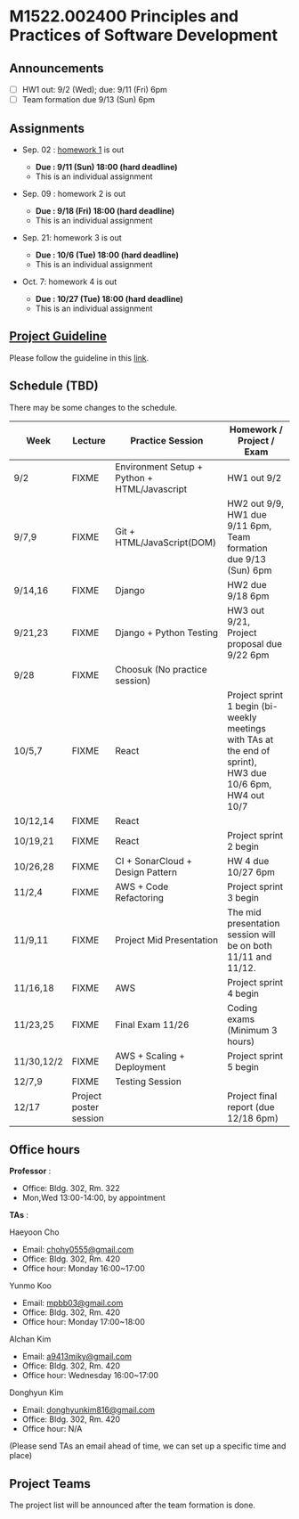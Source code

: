 # M1522.002400 Principles and Practices of Software Development

## Announcements
- [ ] HW1 out: 9/2 (Wed); due: 9/11 (Fri) 6pm
- [ ] Team formation due 9/13 (Sun) 6pm

## Assignments

- Sep. 02 : [homework 1](hw1) is out
  - **Due : 9/11 (Sun) 18:00 (hard deadline)**
  - This is an individual assignment

- Sep. 09 : homework 2 is out
  - **Due : 9/18 (Fri) 18:00 (hard deadline)**
  - This is an individual assignment

- Sep. 21: homework 3 is out
  - **Due : 10/6 (Tue) 18:00 (hard deadline)**
  - This is an individual assignment

- Oct. 7: homework 4 is out
  - **Due : 10/27 (Tue) 18:00 (hard deadline)**
  - This is an individual assignment

## [Project Guideline](project)

Please follow the guideline in this [link](project).

## Schedule (TBD)

There may be some changes to the schedule.

| Week  | Lecture | Practice Session | Homework / Project / Exam |
|-------|---------|------------------|---------------------------|
|9/2 | FIXME | Environment Setup + Python + HTML/Javascript | HW1 out 9/2 |
|9/7,9| FIXME | Git + HTML/JavaScript(DOM) | HW2 out 9/9, <br/> HW1 due 9/11 6pm, <br/> Team formation due 9/13 (Sun) 6pm |
|9/14,16 | FIXME | Django | HW2 due 9/18 6pm |
|9/21,23 | FIXME | Django + Python Testing | HW3 out 9/21, <br/> Project proposal due 9/22 6pm |
|9/28 | FIXME | Choosuk (No practice session) | |
|10/5,7 | FIXME | React | Project sprint 1 begin (bi-weekly meetings with TAs at the end of sprint), <br/> HW3 due 10/6 6pm, <br/> HW4 out 10/7 |
|10/12,14 | FIXME | React | |
|10/19,21 | FIXME | React | Project sprint 2 begin |
|10/26,28 | FIXME | CI + SonarCloud + Design Pattern | HW 4 due 10/27 6pm |
|11/2,4 | FIXME | AWS + Code Refactoring | Project sprint 3 begin |
|11/9,11 | FIXME | Project Mid Presentation | The mid presentation session will be on both 11/11 and 11/12. |
|11/16,18 | FIXME | AWS | Project sprint 4 begin |
|11/23,25 | FIXME | Final Exam 11/26 | Coding exams (Minimum 3 hours) |
|11/30,12/2 | FIXME | AWS + Scaling + Deployment | Project sprint 5 begin |
|12/7,9 | FIXME | Testing Session | |
|12/17 | Project poster session | | Project final report (due 12/18 6pm) |

## Office hours
**Professor** : 
  - Office: Bldg. 302, Rm. 322
  - Mon,Wed 13:00-14:00, by appointment

**TAs** :

Haeyoon Cho
  - Email: chohy0555@gmail.com
  - Office: Bldg. 302, Rm. 420
  - Office hour: Monday 16:00~17:00

Yunmo Koo
  - Email: mpbb03@gmail.com
  - Office: Bldg. 302, Rm. 420
  - Office hour: Monday 17:00~18:00

Alchan Kim
  - Email: a9413miky@gmail.com
  - Office: Bldg. 302, Rm. 420
  - Office hour: Wednesday 16:00~17:00 

Donghyun Kim
  - Email: donghyunkim816@gmail.com  
  - Office: Bldg. 302, Rm. 420
  - Office hour: N/A

(Please send TAs an email ahead of time, we can set up a specific time and place)

## Project Teams
The project list will be announced after the team formation is done.

